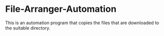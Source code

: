 # File-Arranger-Automation
This is an automation program that copies the files that are downloaded to the suitable directory.
